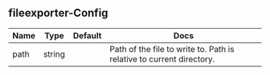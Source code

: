 ## fileexporter-Config

| Name | Type | Default | Docs |
| ---- | ---- | ------- | ---- |
| path |string| <no value> | Path of the file to write to. Path is relative to current directory.  |

